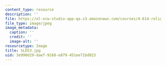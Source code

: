 ```yaml
---
content_type: resource
description: ''
file: https://ol-ocw-studio-app-qa.s3.amazonaws.com/courses/4-614-religious-architecture-and-islamic-cultures-fall-2002/3e990d29daef9168e879451ee71bd923_SLD53.jpg
file_type: image/jpeg
image_metadata:
  caption: ''
  credit: ''
  image-alt: ''
resourcetype: Image
title: SLD53.jpg
uid: 3e990d29-daef-9168-e879-451ee71bd923
---
```

